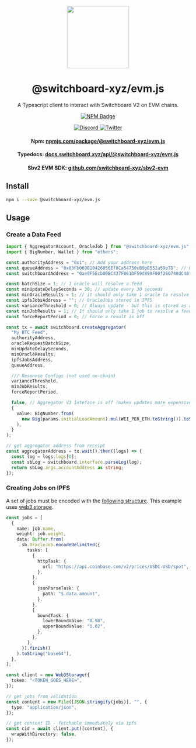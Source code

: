 <div align="center">
  <a href="#">
    <img height="170" src="https://github.com/switchboard-xyz/sbv2-core/raw/main/website/static/img/icons/switchboard/avatar.svg" />
  </a>

  <h1>@switchboard-xyz/evm.js</h1>

  <p>A Typescript client to interact with Switchboard V2 on EVM chains.</p>

  <p>
	  <a href="https://www.npmjs.com/package/@switchboard-xyz/evm.js">
      <img alt="NPM Badge" src="https://img.shields.io/github/package-json/v/switchboard-xyz/sbv2-evm?color=red&filename=javascript%2Fevm.js%2Fpackage.json&label=%40switchboard-xyz%2Fevm.js&logo=npm">
    </a>
  </p>

  <p>
    <a href="https://discord.gg/switchboardxyz">
      <img alt="Discord" src="https://img.shields.io/discord/841525135311634443?color=blueviolet&logo=discord&logoColor=white">
    </a>
    <a href="https://twitter.com/switchboardxyz">
      <img alt="Twitter" src="https://img.shields.io/twitter/follow/switchboardxyz?label=Follow+Switchboard" />
    </a>
  </p>

  <h4>
    <strong>Npm: </strong><a href="https://www.npmjs.com/package/@switchboard-xyz/evm.js">npmjs.com/package/@switchboard-xyz/evm.js</a>
  </h4>
  <h4>
    <strong>Typedocs: </strong><a href="https://docs.switchboard.xyz/api/@switchboard-xyz/evm.js">docs.switchboard.xyz/api/@switchboard-xyz/evm.js</a>
  </h4>
  <h4>
    <strong>Sbv2 EVM SDK: </strong><a href="https://github.com/switchboard-xyz/sbv2-evm">github.com/switchboard-xyz/sbv2-evm</a>
  </h4>
</div>

## Install

```bash
npm i --save @switchboard-xyz/evm.js
```

## Usage

### Create a Data Feed

```typescript
import { AggregatorAccount, OracleJob } from "@switchboard-xyz/evm.js";
import { BigNumber, Wallet } from "ethers";

const authorityAddress = "0x1"; // Add your address here
const queueAddress = "0x83Fb069B10426056Ef8Ca54750cB9bB552a59e7D"; // Permissionless queue address
const switchboardAddress = "0xe9F5Ecb00BC437F061DF59d899F00f260740dC48";

const batchSize = 1; // 1 oracle will resolve a feed
const minUpdateDelaySeconds = 30; // update every 30 seconds
const minOracleResults = 1; // it should only take 1 oracle to resolve the feed
const ipfsJobsAddress = ""; // OracleJobs stored in IPFS
const varianceThreshold = 0; // Always update - but this is stored as a fixed scale factor decimal 18 digits represent the decimal portion of each num
const minJobResults = 1; // It should only take 1 job to resolve a feed
const forceReportPeriod = 0; // Force a result is off

const tx = await switchboard.createAggregator(
  "My BTC Feed",
  authorityAddress,
  oracleRequestBatchSize,
  minUpdateDelaySeconds,
  minOracleResults,
  ipfsJobsAddress,
  queueAddress,

  /// Response Configs (not used on-chain)
  varianceThreshold,
  minJobResults,
  forceReportPeriod,

  false, // Aggregator V3 Inteface is off (makes updates more expensive)
  {
    value: BigNumber.from(
      new Big(params.initialLoadAmount).mul(WEI_PER_ETH.toString()).toString()
    ),
  }
);

// get aggregator address from receipt
const aggregatorAddress = tx.wait().then((logs) => {
  const log = logs.logs[0];
  const sbLog = switchboard.interface.parseLog(log);
  return sbLog.args.accountAddress as string;
});
```

### Creating Jobs on IPFS

A set of jobs must be encoded with the
[following structure](https://ipfs.io/ipfs/bafybeiaprigfe7hakc4hgqyrjtgsbggrpvzfufpufzvpwtzlznyjb5hjw4/%20USD).
This example uses [web3.storage](https://web3.storage).

```typescript
const jobs = [
  {
    name: job.name,
    weight: job.weight,
    data: Buffer.from(
      sb.OracleJob.encodeDelimited({
        tasks: [
          {
            httpTask: {
              url: "https://api.coinbase.com/v2/prices/USDC-USD/spot",
            },
          },
          {
            jsonParseTask: {
              path: "$.data.amount",
            },
          },
          {
            boundTask: {
              lowerBoundValue: "0.98",
              upperBoundValue: "1.02",
            },
          },
        ],
      }).finish()
    ).toString("base64"),
  },
];

const client = new Web3Storage({
  token: "<TOKEN_GOES_HERE>",
});

// get jobs from validation
const content = new File([JSON.stringify(jobs)], "", {
  type: "application/json",
});

// get content ID - fetchable immediately via ipfs
const cid = await client.put([content], {
  wrapWithDirectory: false,
});
```
